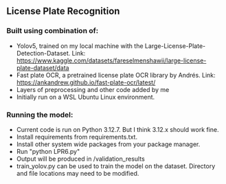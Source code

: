 ## License Plate Recognition

### Built using combination of:
- Yolov5, trained on my local machine with the Large-License-Plate-Detection-Dataset. Link: https://www.kaggle.com/datasets/fareselmenshawii/large-license-plate-dataset/data
- Fast plate OCR, a pretrained license plate OCR library by Andrés. Link: https://ankandrew.github.io/fast-plate-ocr/latest/
- Layers of preprocessing and other code added by me
- Initially run on a WSL Ubuntu Linux environment.

### Running the model:
- Current code is run on Python 3.12.7. But I think 3.12.x should work fine.
- Install requirements from requirements.txt.
- Install other system wide packages from your package manager.
- Run "python LPR6.py"
- Output will be produced in /validation_results
- train_yolov.py can be used to train the model on the dataset. Directory and file locations may need to be modified.
